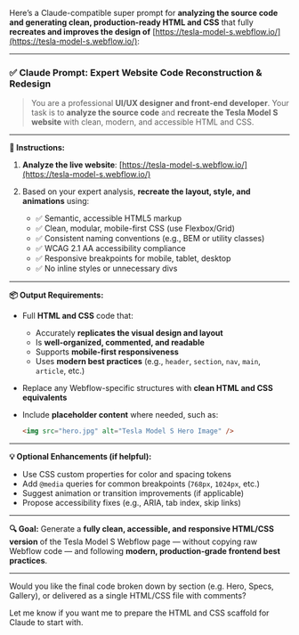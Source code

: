 Here’s a Claude-compatible super prompt for **analyzing the source code and generating clean, production-ready HTML and CSS** that fully **recreates and improves the design of** [https://tesla-model-s.webflow.io/](https://tesla-model-s.webflow.io/):

---

### ✅ Claude Prompt: Expert Website Code Reconstruction & Redesign

> You are a professional **UI/UX designer and front-end developer**. Your task is to **analyze the source code** and **recreate the Tesla Model S website** with clean, modern, and accessible HTML and CSS.

---

**🧠 Instructions:**

1. **Analyze the live website**: [https://tesla-model-s.webflow.io/](https://tesla-model-s.webflow.io/)
2. Based on your expert analysis, **recreate the layout, style, and animations** using:

   * ✅ Semantic, accessible HTML5 markup
   * ✅ Clean, modular, mobile-first CSS (use Flexbox/Grid)
   * ✅ Consistent naming conventions (e.g., BEM or utility classes)
   * ✅ WCAG 2.1 AA accessibility compliance
   * ✅ Responsive breakpoints for mobile, tablet, desktop
   * ✅ No inline styles or unnecessary divs

---

**📦 Output Requirements:**

* Full **HTML and CSS** code that:

  * Accurately **replicates the visual design and layout**
  * Is **well-organized, commented, and readable**
  * Supports **mobile-first responsiveness**
  * Uses **modern best practices** (e.g., `header`, `section`, `nav`, `main`, `article`, etc.)
* Replace any Webflow-specific structures with **clean HTML and CSS equivalents**
* Include **placeholder content** where needed, such as:

  ```html
  <img src="hero.jpg" alt="Tesla Model S Hero Image" />
  ```

---

**💡 Optional Enhancements (if helpful):**

* Use CSS custom properties for color and spacing tokens
* Add `@media` queries for common breakpoints (`768px`, `1024px`, etc.)
* Suggest animation or transition improvements (if applicable)
* Propose accessibility fixes (e.g., ARIA, tab index, skip links)

---

**🔍 Goal:**
Generate a **fully clean, accessible, and responsive HTML/CSS version** of the Tesla Model S Webflow page — without copying raw Webflow code — and following **modern, production-grade frontend best practices**.

---

Would you like the final code broken down by section (e.g. Hero, Specs, Gallery), or delivered as a single HTML/CSS file with comments?

Let me know if you want me to prepare the HTML and CSS scaffold for Claude to start with.

